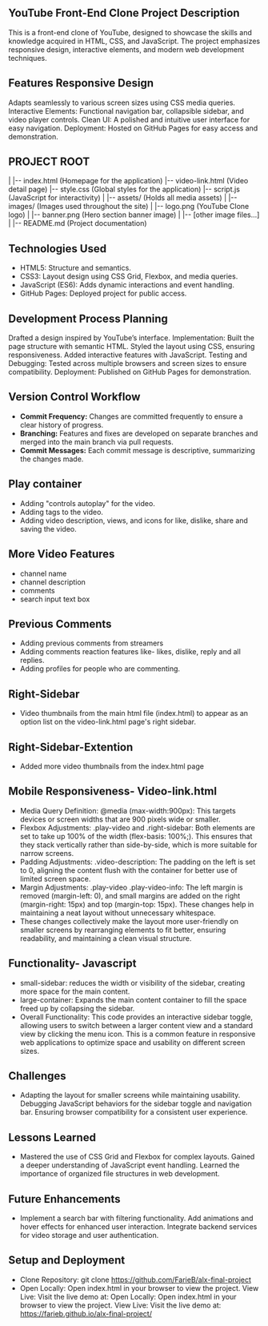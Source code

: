## YouTube Front-End Clone Project Description

 This is a front-end clone of YouTube, designed to showcase the skills and knowledge acquired in HTML, CSS, and JavaScript. The project emphasizes responsive design, interactive elements, and modern web development techniques.

## Features Responsive Design

Adapts seamlessly to various screen sizes using CSS media queries. Interactive Elements: Functional navigation bar, collapsible sidebar, and video player controls. Clean UI: A polished and intuitive user interface for easy navigation. Deployment: Hosted on GitHub Pages for easy access and demonstration.

## PROJECT ROOT 

| |-- index.html (Homepage for the application) |-- video-link.html (Video detail page) |-- style.css (Global styles for the application) |-- script.js (JavaScript for interactivity) | |-- assets/ (Holds all media assets) | |-- images/ (Images used throughout the site) | |-- logo.png (YouTube Clone logo) | |-- banner.png (Hero section banner image) | |-- [other image files...] | |-- README.md (Project documentation)

## Technologies Used 

- HTML5: Structure and semantics. 
- CSS3: Layout design using CSS Grid, Flexbox, and media queries. 
- JavaScript (ES6): Adds dynamic interactions and event handling. 
- GitHub Pages: Deployed project for public access.

## Development Process Planning

Drafted a design inspired by YouTube’s interface. Implementation: Built the page structure with semantic HTML. Styled the layout using CSS, ensuring responsiveness. Added interactive features with JavaScript. Testing and Debugging: Tested across multiple browsers and screen sizes to ensure compatibility. Deployment: Published on GitHub Pages for demonstration.

## Version Control Workflow

- **Commit Frequency:** Changes are committed frequently to ensure a clear history of progress.
- **Branching:** Features and fixes are developed on separate branches and merged into the main branch via pull requests.
- **Commit Messages:** Each commit message is descriptive, summarizing the changes made.

## Play container

- Adding "controls autoplay" for the video.
- Adding tags to the video.
- Adding video description, views, and icons for like, dislike, share and saving the video.

## More Video Features

- channel name
- channel description
- comments
- search input text box

## Previous Comments

- Adding previous comments from streamers
- Adding comments reaction features like- likes, dislike, reply and all replies.
- Adding profiles for people who are commenting.

## Right-Sidebar

- Video thumbnails from the main html file (index.html) to appear as an option list on the video-link.html page's right sidebar.

## Right-Sidebar-Extention

- Added more video thumbnails from the index.html page

## Mobile Responsiveness- Video-link.html

- Media Query Definition:
@media (max-width:900px): This targets devices or screen widths that are 900 pixels wide or smaller.
- Flexbox Adjustments:
.play-video and .right-sidebar: Both elements are set to take up 100% of the width (flex-basis: 100%;). This ensures that they stack vertically rather than side-by-side, which is more suitable for narrow screens.
- Padding Adjustments:
.video-description: The padding on the left is set to 0, aligning the content flush with the container for better use of limited screen space.
- Margin Adjustments:
.play-video .play-video-info: The left margin is removed (margin-left: 0), and small margins are added on the right (margin-right: 15px) and top (margin-top: 15px). These changes help in maintaining a neat layout without unnecessary whitespace.
- These changes collectively make the layout more user-friendly on smaller screens by rearranging elements to fit better, ensuring readability, and maintaining a clean visual structure.

## Functionality- Javascript

- small-sidebar: reduces the width or visibility of the sidebar, creating more space for the main content.
- large-container: Expands the main content container to fill the space freed up by collapsing the sidebar.
- Overall Functionality:
This code provides an interactive sidebar toggle, allowing users to switch between a larger content view and a standard view by clicking the menu icon. This is a common feature in responsive web applications to optimize space and usability on different screen sizes.

## Challenges 

- Adapting the layout for smaller screens while maintaining usability. Debugging JavaScript behaviors for the sidebar toggle and navigation bar. Ensuring browser compatibility for a consistent user experience.

## Lessons Learned 

- Mastered the use of CSS Grid and Flexbox for complex layouts. Gained a deeper understanding of JavaScript event handling. Learned the importance of organized file structures in web development.

## Future Enhancements 

- Implement a search bar with filtering functionality. Add animations and hover effects for enhanced user interaction. Integrate backend services for video storage and user authentication.

## Setup and Deployment 

- Clone Repository: git clone https://github.com/FarieB/alx-final-project
- Open Locally: Open index.html in your browser to view the project. View Live: Visit the live demo at: Open Locally: Open index.html in your browser to view the project. View Live: Visit the live demo at: https://farieb.github.io/alx-final-project/
